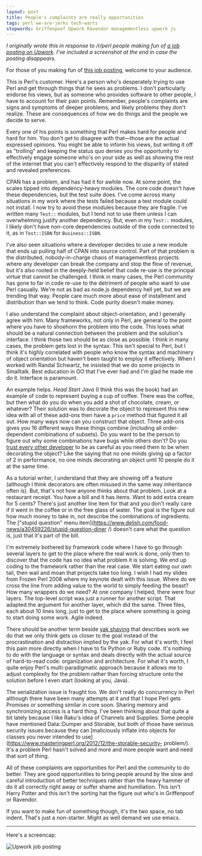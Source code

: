 ```yaml
---
layout: post
title: People's complaints are really opportunities
tags: perl we-are-jerks tech-warts
stopwords: Griffenpoof Upwork Ravendor managementless upwork js
---
```


*I originally wrote this in response to /r/perl people making fun of
[a job posting on
Upwork](https://www.upwork.com/job/you-know-Perl-you-want-new-part-time-client_~014fdeeb326d0a79a0/).
I've included a screenshot at the end in case the posting disappears.*

For those of you making fun of [this job posting](https://www.upwork.com/job/you-know-Perl-you-want-new-part-time-client_~014fdeeb326d0a79a0/), welcome to your audience.

This is Perl's customer. Here's a person who's desperately trying to
use Perl and get through things that he sees as problems. I don't
particularly endorse his views, but as someone who provides software
to other people, I have to account for their pain points. Remember,
people's complaints are signs and symptoms of deeper problems, and
likely problems they don't realize. These are consequences of how we
do things and the people we decide to serve.

Every one of his points is something that Perl makes hard for people
and hard for him. You don't get to disagree with that—those are the
actual expressed opinions. You might be able to inform his views, but
writing it off as "trolling" and keeping the status quo denies you the
opportunity to effectively engage someone who's on your side as well
as showing the rest of the internet that you can't effectively respond
to the disparity of stated and revealed preferences.

CPAN has a problem, and has had it for awhile now. At some point, the
scales tipped into dependency-heavy modules. The core code doesn't
have these dependencies, but the test suite does. I've come across
many situations in my work where the tests failed because a test
module could not install. I now try to avoid these modules because
they are fragile. I've written many `Test::` modules, but I tend not
to use them unless I can overwhelming justify another dependency. But,
even in my `Test::` modules, I likely don't have non-core dependencies
outside of the code connected to it, as in `Test::ISBN` for
`Business::ISBN`.

I've also seen situations where a developer decides to use a new
module that ends up pulling half of CPAN into source control. Part of
that problem is the distributed, nobody-in-charge chaos of
managementless projects where any developer can break the company and
stop the flow of revenue, but it's also rooted in the deeply-held
belief that code re-use is the principal virtue that cannot be
challenged. I think in many cases, the Perl community has gone to far
in code re-use to the detriment of people who want to use Perl
casually. We're not as bad as node.js dependency hell yet, but we are
trending that way. People care much more about ease of installment and
distribution than we tend to think. Code purity doesn't make money.

I also understand the complaint about object-orientation, and I
generally agree with him. Many frameworks, not only in Perl, are
general to the point where you have to shoehorn the problem into the
code. This loses what should be a natural connection between the
problem and the solution's interface. I think those two should be as
close as possible. I think in many cases, the problem gets lost in the
syntax. This isn't special to Perl, but I think it's highly correlated
with people who know the syntax and machinery of object orientation
but haven't been taught to employ it effectively. When I worked with
Randal Schwartz, he insisted that we do some projects in Smalltalk.
Best education in OO that I've ever had and I'm glad he made me do it.
Interface is paramount.

An example helps. *Head Start Java* (I think this was the book) had an
example of code to represent buying a cup of coffee.  There was the
coffee, but then what do you do when you add a shot of chocolate,
cream, or whatever? Their solution was to decorate the object to
represent this new idea with all of these add-ons then have a `price`
method that figured it all out. How many ways now can you construct
that object. Three add-ons gives you 16 different ways these things
combine (including all order-dependent combinations of subsets). Do
you want to be the person to figure out why some combinations have
bugs while others don't? Do you [trust every other
developer](https://hynek.me/articles/decorators/) to be as careful as
you need them to be when decorating the object? Like the saying that
no one minds giving up a factor of 2 in performance, no one minds
decorating an object until 10 people do it at the same time.

As a tutorial writer, I understand that they are showing off a feature
(although I think decorators are often misused in the same way
inheritance often is). But, that's not how anyone thinks about that
problem. Look at a restaurant receipt. You have a bill and it has
items. Want to add extra cream for 5 cents? There's just another line
item for that and you don't really care if it went in the coffee or in
the free glass of water. The goal is the figure out how much money to
take in, not describe the combinations of ingredients. The ["stupid
question" menu
item](https://www.delish.com/food-news/a30459226/stupid-question-diner
/) doesn't care what the question is, just that it's part of the bill.

I'm extremely bothered by framework code where I have to go through
several layers to get to the place where the real work is done, only
then to discover that the code has no idea what problem it is solving.
We end up coding to the framework rather than the real case. We start
eating our own tail, then wail and moan that projects take too long. I
wish I had my slides from Frozen Perl 2008 where my keynote dealt with
this issue. Where do we cross the line from adding value to the world
to simply feeding the beast? How many wrappers do we need? At one
company I helped, there were four layers. The top-level script was
just a runner for another script. That adapted the argument for
another layer, which did the same. Three files, each about 10 lines
long, just to get to the place where something is going to start doing
some work. Agile indeed.

There should be another term beside [yak
shaving](https://seths.blog/2005/03/dont_shave_that/) that describes
work we do that we only think gets us closer to the goal instead of
the procrastination and distraction implied by the yak. For what it's
worth, I feel this pain more directly when I have to fix Python or
Ruby code. It's nothing to do with the language or syntax and deals
directly with the actual source of hard-to-read code: organization and
architecture. For what it's worth, I quite enjoy Perl's
multi-paradigmatic approach because it allows me to adjust complexity
for the problem rather than forcing structure onto the solution before
I even start (looking at you, Java).

The serialization issue is fraught too. We don't really do concurrency
in Perl although there have been many attempts at it and that I hope
Perl gets Promises or something similar in core soon. Sharing memory
and synchronizing access is a hard thing. I've been thinking about
that quite a bit lately because I like Raku's idea of Channels and
Supplies. Some people have mentioned Data::Dumper and Storable, but
both of those have serious security issues because they can
[maliciously inflate into objects for classes you never intended to
use](https://www.masteringperl.org/2012/12/the-storable-security-
problem/). It's a problem Perl hasn't solved and more and more people
want and need that sort of thing.

All of these complaints are opportunities for Perl and the community
to do better. They are good opportunities to bring people around by
the slow and careful introduction of better techniques rather than the
heavy hammer of do it all correctly right away or suffer shame and
humiliation. This isn't Harry Potter and this isn't the sorting hat
the figure out who's in Griffenpoof or Ravendor.

If you want to make fun of something though, it's the two space, no
tab indent. That's just a non-starter. Might as well demand we use
emacs.

---

Here's a screencap:

![Upwork job posting](/images/2020-01-21-upwork.png)
